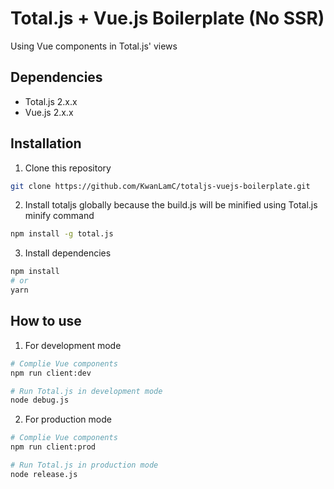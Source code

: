 # Total.js + Vue.js Boilerplate (No SSR) 

Using Vue components in Total.js' views

## Dependencies
* Total.js 2.x.x
* Vue.js 2.x.x

## Installation
1. Clone this repository
```bash
git clone https://github.com/KwanLamC/totaljs-vuejs-boilerplate.git
```

2. Install totaljs globally because the build.js will be minified using Total.js minify command
```bash
npm install -g total.js
```

3. Install dependencies
```bash
npm install
# or
yarn
```

## How to use
1. For development mode
```bash
# Complie Vue components
npm run client:dev

# Run Total.js in development mode
node debug.js
```

2. For production mode
```bash
# Complie Vue components
npm run client:prod

# Run Total.js in production mode
node release.js
```
